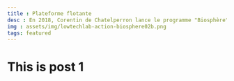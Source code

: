 ```yaml
---
title : Plateforme flotante
desc : En 2018, Corentin de Chatelperron lance le programme "Biosphère" en expérimentant une combinaison d'innovations low-tech sur une plateforme flottante en Thaïlande. Véritable "explorateur de mode de vie", sa quête est de trouver un mode de vie qui soit à la fois désirable et durable pour le futur.
img : assets/img/lowtechlab-action-biosphere02b.png
tags: featured
---
```



# This is post 1